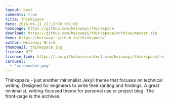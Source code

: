 ```yaml
---
layout: post
comments: true
title: Thinkspace
date: 2016-06-11 21:13:00 +01:00
homepage: https://github.com/heiswayi/thinkspace
download: https://github.com/heiswayi/thinkspace/archive/master.zip
demo: https://heiswayi.github.io/thinkspace/
author: Heiswayi Nrird
thumbnail: thinkspace.jpg
license: MIT
license_link: https://raw.githubusercontent.com/heiswayi/thinkspace/refs/heads/master/LICENSE
carousel:
  - 'screenshot.png'
---
```


Thinkspace - just another minimalist Jekyll theme that focuses on technical writing. Designed for engineers to write their ranting and findings. A great minimalist, writing-focused theme for personal use or project blog. The front-page is the archives.
